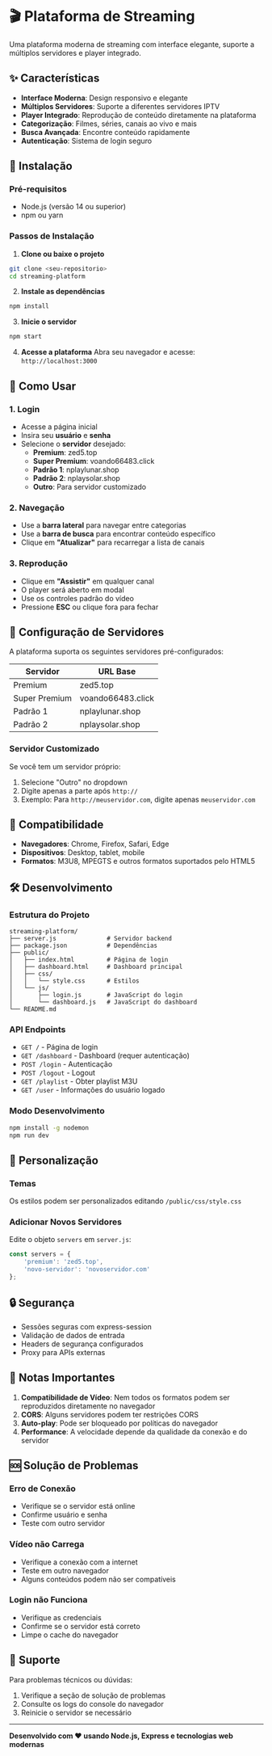 # 🎬 Plataforma de Streaming

Uma plataforma moderna de streaming com interface elegante, suporte a múltiplos servidores e player integrado.

## ✨ Características

- **Interface Moderna**: Design responsivo e elegante
- **Múltiplos Servidores**: Suporte a diferentes servidores IPTV
- **Player Integrado**: Reprodução de conteúdo diretamente na plataforma
- **Categorização**: Filmes, séries, canais ao vivo e mais
- **Busca Avançada**: Encontre conteúdo rapidamente
- **Autenticação**: Sistema de login seguro

## 🚀 Instalação

### Pré-requisitos
- Node.js (versão 14 ou superior)
- npm ou yarn

### Passos de Instalação

1. **Clone ou baixe o projeto**
```bash
git clone <seu-repositorio>
cd streaming-platform
```

2. **Instale as dependências**
```bash
npm install
```

3. **Inicie o servidor**
```bash
npm start
```

4. **Acesse a plataforma**
Abra seu navegador e acesse: `http://localhost:3000`

## 🎯 Como Usar

### 1. Login
- Acesse a página inicial
- Insira seu **usuário** e **senha**
- Selecione o **servidor** desejado:
  - **Premium**: zed5.top
  - **Super Premium**: voando66483.click  
  - **Padrão 1**: nplaylunar.shop
  - **Padrão 2**: nplaysolar.shop
  - **Outro**: Para servidor customizado

### 2. Navegação
- Use a **barra lateral** para navegar entre categorias
- Use a **barra de busca** para encontrar conteúdo específico
- Clique em **"Atualizar"** para recarregar a lista de canais

### 3. Reprodução
- Clique em **"Assistir"** em qualquer canal
- O player será aberto em modal
- Use os controles padrão do vídeo
- Pressione **ESC** ou clique fora para fechar

## 🔧 Configuração de Servidores

A plataforma suporta os seguintes servidores pré-configurados:

| Servidor | URL Base |
|----------|----------|
| Premium | zed5.top |
| Super Premium | voando66483.click |
| Padrão 1 | nplaylunar.shop |
| Padrão 2 | nplaysolar.shop |

### Servidor Customizado
Se você tem um servidor próprio:
1. Selecione "Outro" no dropdown
2. Digite apenas a parte após `http://`
3. Exemplo: Para `http://meuservidor.com`, digite apenas `meuservidor.com`

## 📱 Compatibilidade

- **Navegadores**: Chrome, Firefox, Safari, Edge
- **Dispositivos**: Desktop, tablet, mobile
- **Formatos**: M3U8, MPEGTS e outros formatos suportados pelo HTML5

## 🛠️ Desenvolvimento

### Estrutura do Projeto
```
streaming-platform/
├── server.js              # Servidor backend
├── package.json           # Dependências
├── public/
│   ├── index.html         # Página de login
│   ├── dashboard.html     # Dashboard principal
│   ├── css/
│   │   └── style.css      # Estilos
│   └── js/
│       ├── login.js       # JavaScript do login
│       └── dashboard.js   # JavaScript do dashboard
└── README.md
```

### API Endpoints

- `GET /` - Página de login
- `GET /dashboard` - Dashboard (requer autenticação)
- `POST /login` - Autenticação
- `POST /logout` - Logout
- `GET /playlist` - Obter playlist M3U
- `GET /user` - Informações do usuário logado

### Modo Desenvolvimento
```bash
npm install -g nodemon
npm run dev
```

## 🎨 Personalização

### Temas
Os estilos podem ser personalizados editando `/public/css/style.css`

### Adicionar Novos Servidores
Edite o objeto `servers` em `server.js`:
```javascript
const servers = {
    'premium': 'zed5.top',
    'novo-servidor': 'novoservidor.com'
};
```

## 🔒 Segurança

- Sessões seguras com express-session
- Validação de dados de entrada
- Headers de segurança configurados
- Proxy para APIs externas

## 📝 Notas Importantes

1. **Compatibilidade de Vídeo**: Nem todos os formatos podem ser reproduzidos diretamente no navegador
2. **CORS**: Alguns servidores podem ter restrições CORS
3. **Auto-play**: Pode ser bloqueado por políticas do navegador
4. **Performance**: A velocidade depende da qualidade da conexão e do servidor

## 🆘 Solução de Problemas

### Erro de Conexão
- Verifique se o servidor está online
- Confirme usuário e senha
- Teste com outro servidor

### Vídeo não Carrega
- Verifique a conexão com a internet
- Teste em outro navegador
- Alguns conteúdos podem não ser compatíveis

### Login não Funciona
- Verifique as credenciais
- Confirme se o servidor está correto
- Limpe o cache do navegador

## 📧 Suporte

Para problemas técnicos ou dúvidas:
1. Verifique a seção de solução de problemas
2. Consulte os logs do console do navegador
3. Reinicie o servidor se necessário

---

**Desenvolvido com ❤️ usando Node.js, Express e tecnologias web modernas**
